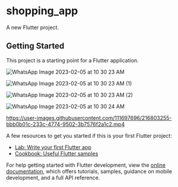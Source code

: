 # shopping_app

A new Flutter project.

## Getting Started

This project is a starting point for a Flutter application.



![WhatsApp Image 2023-02-05 at 10 30 23 AM](https://user-images.githubusercontent.com/111697696/216803245-b5e760d1-8598-43c8-a40a-6cbf3373abe5.jpeg)



![WhatsApp Image 2023-02-05 at 10 30 23 AM (1)](https://user-images.githubusercontent.com/111697696/216803247-c16cda0b-adee-4ba5-930b-8e2f81d99998.jpeg)




![WhatsApp Image 2023-02-05 at 10 30 23 AM (2)](https://user-images.githubusercontent.com/111697696/216803249-41aeacf7-1eef-4151-a6d8-0f3526888df7.jpeg)



![WhatsApp Image 2023-02-05 at 10 30 24 AM](https://user-images.githubusercontent.com/111697696/216803250-8f59d77c-2702-46a5-99a3-5ae8c90c7bef.jpeg)





https://user-images.githubusercontent.com/111697696/216803255-bbb0b01c-233c-4774-9502-3b7576f2a1c2.mp4












A few resources to get you started if this is your first Flutter project:

- [Lab: Write your first Flutter app](https://docs.flutter.dev/get-started/codelab)
- [Cookbook: Useful Flutter samples](https://docs.flutter.dev/cookbook)

For help getting started with Flutter development, view the
[online documentation](https://docs.flutter.dev/), which offers tutorials,
samples, guidance on mobile development, and a full API reference.
